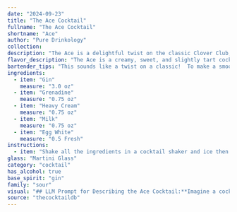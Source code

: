 ```yaml
---
date: "2024-09-23"
title: "The Ace Cocktail"
fullname: "The Ace Cocktail"
shortname: "Ace"
author: "Pure Drinkology"
collection:
description: "The Ace is a delightful twist on the classic Clover Club, a gin-based cocktail that emerged in the late 19th century. It's a member of the Sour family, known for its tangy and creamy character, but the Ace adds a touch of sweetness and richness with the grenadine and heavy cream. "
flavor_description: "The Ace is a creamy, sweet, and slightly tart cocktail with a surprising depth of flavor. The gin provides a crisp, juniper-forward base, balanced by the sweet, floral notes of grenadine. The heavy cream and milk add a smooth, velvety texture, while the egg white contributes a subtle, airy foam. The overall taste is reminiscent of a rich, decadent dessert with a hint of citrus. "
bartender_tips: "This sounds like a twist on a classic!  To make a smooth, silky Ace, focus on the egg white.  Dry shake it first (without ice) to create a frothy texture, then add ice for a proper shake.  The grenadine should be a *splash* to add color and sweetness, not overwhelm the gin.  Heavy cream and milk balance the richness.  Lastly, a beautiful garnish, like a cherry or orange zest, elevates the presentation. "
ingredients:
  - item: "Gin"
    measure: "3.0 oz"
  - item: "Grenadine"
    measure: "0.75 oz"
  - item: "Heavy Cream"
    measure: "0.75 oz"
  - item: "Milk"
    measure: "0.75 oz"
  - item: "Egg White"
    measure: "0.5 Fresh"
instructions:
  - item: "Shake all the ingredients in a cocktail shaker and ice then strain in a cold glass."
glass: "Martini Glass"
category: "cocktail"
has_alcohol: true
base_spirit: "gin"
family: "sour"
visual: "## LLM Prompt for Describing the Ace Cocktail:**Imagine a cocktail called Ace made with Gin, Grenadine, Heavy Cream, Milk, and Egg White. Describe its appearance in detail, focusing on its color, texture, and any visual elements that stand out.****Consider these questions:*** What is the overall color of the cocktail? Is it a single color, or does it have layers?* What is the texture like? Is it creamy, frothy, or have any distinct layers?* Are there any visual elements that stand out, such as a garnish, foam, or swirls?* How does the light interact with the cocktail? Does it reflect or refract in any interesting ways?**Example Output:**The Ace presents a captivating sight. Its base is a vibrant, almost-fluorescent pink, courtesy of the grenadine. A thick layer of velvety white foam, created by the egg white, sits atop this vibrant base.  The light dances on the surface, casting shimmering reflections that evoke a sense of playful whimsy.  A delicate garnish of a cherry perched on the edge adds a touch of classic elegance, rounding out the visual experience. "
source: "thecocktaildb"
---
```


